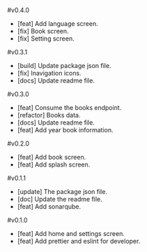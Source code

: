 #v0.4.0

- [feat] Add language screen.
- [fix] Book screen.
- [fix] Setting screen.

#v0.3.1

- [build] Update package json file.
- [fix] Inavigation icons.
- [docs] Update readme file.

#v0.3.0

- [feat] Consume the books endpoint.
- [refactor] Books data.
- [docs] Update readme file.
- [feat] Add year book information.

#v0.2.0

- [feat] Add book screen.
- [feat] Add splash screen.

#v0.1.1

- [update] The package json file.
- [doc] Update the readme file.
- [feat] Add sonarqube.

#v0.1.0

- [feat] Add home and settings screen.
- [feat] Add prettier and eslint for developer.
